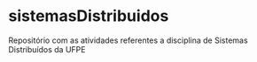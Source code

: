 # sistemasDistribuidos
Repositório com as atividades referentes a disciplina de Sistemas Distribuídos da UFPE
